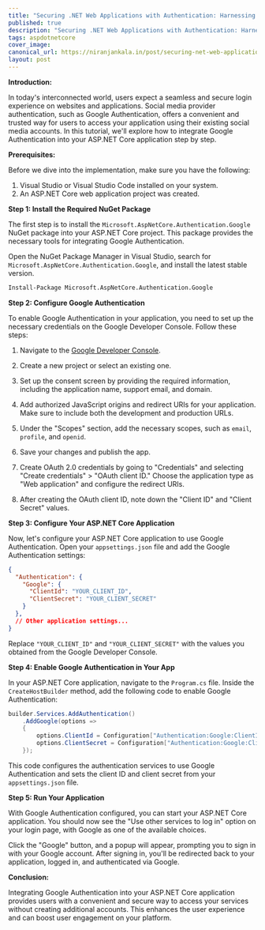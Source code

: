 ```yaml
---
title: "Securing .NET Web Applications with Authentication: Harnessing the Power of Social Media Provider Authentication"
published: true
description: "Securing .NET Web Applications with Authentication: Harnessing the Power of Social Media Provider Authentication"
tags: aspdotnetcore
cover_image: 
canonical_url: https://niranjankala.in/post/securing-net-web-applications-with-authentication-harnessing-the-power-of-social-media-provider-authentication
layout: post
---
```


**Introduction:**

In today's interconnected world, users expect a seamless and secure login experience on websites and applications. Social media provider authentication, such as Google Authentication, offers a convenient and trusted way for users to access your application using their existing social media accounts. In this tutorial, we'll explore how to integrate Google Authentication into your ASP.NET Core application step by step.

**Prerequisites:**

Before we dive into the implementation, make sure you have the following:

1. Visual Studio or Visual Studio Code installed on your system.
2. An ASP.NET Core web application project was created.

**Step 1: Install the Required NuGet Package**

The first step is to install the `Microsoft.AspNetCore.Authentication.Google` NuGet package into your ASP.NET Core project. This package provides the necessary tools for integrating Google Authentication.

Open the NuGet Package Manager in Visual Studio, search for `Microsoft.AspNetCore.Authentication.Google`, and install the latest stable version.

```bash
Install-Package Microsoft.AspNetCore.Authentication.Google
```

**Step 2: Configure Google Authentication**

To enable Google Authentication in your application, you need to set up the necessary credentials on the Google Developer Console. Follow these steps:

1. Navigate to the [Google Developer Console](https://console.cloud.google.com/).

2. Create a new project or select an existing one.

3. Set up the consent screen by providing the required information, including the application name, support email, and domain.

4. Add authorized JavaScript origins and redirect URIs for your application. Make sure to include both the development and production URLs.

5. Under the "Scopes" section, add the necessary scopes, such as `email`, `profile`, and `openid`.

6. Save your changes and publish the app.

7. Create OAuth 2.0 credentials by going to "Credentials" and selecting "Create credentials" > "OAuth client ID." Choose the application type as "Web application" and configure the redirect URIs.

8. After creating the OAuth client ID, note down the "Client ID" and "Client Secret" values.

**Step 3: Configure Your ASP.NET Core Application**

Now, let's configure your ASP.NET Core application to use Google Authentication. Open your `appsettings.json` file and add the Google Authentication settings:

```json
{
  "Authentication": {
    "Google": {
      "ClientId": "YOUR_CLIENT_ID",
      "ClientSecret": "YOUR_CLIENT_SECRET"
    }
  },
  // Other application settings...
}
```

Replace `"YOUR_CLIENT_ID"` and `"YOUR_CLIENT_SECRET"` with the values you obtained from the Google Developer Console.

**Step 4: Enable Google Authentication in Your App**

In your ASP.NET Core application, navigate to the `Program.cs` file. Inside the `CreateHostBuilder` method, add the following code to enable Google Authentication:

```csharp
builder.Services.AddAuthentication()
    .AddGoogle(options =>
    {
        options.ClientId = Configuration["Authentication:Google:ClientId"];
        options.ClientSecret = Configuration["Authentication:Google:ClientSecret"];
    });
```

This code configures the authentication services to use Google Authentication and sets the client ID and client secret from your `appsettings.json` file.

**Step 5: Run Your Application**

With Google Authentication configured, you can start your ASP.NET Core application. You should now see the "Use other services to log in" option on your login page, with Google as one of the available choices.

Click the "Google" button, and a popup will appear, prompting you to sign in with your Google account. After signing in, you'll be redirected back to your application, logged in, and authenticated via Google.

**Conclusion:**

Integrating Google Authentication into your ASP.NET Core application provides users with a convenient and secure way to access your services without creating additional accounts. This enhances the user experience and can boost user engagement on your platform.
